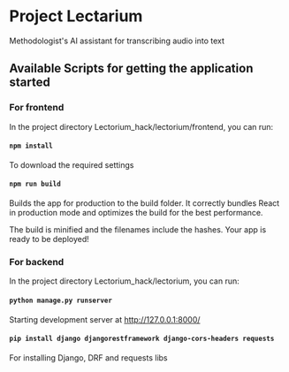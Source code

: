 # Project Lectarium

Methodologist's AI assistant for transcribing audio into text

## Available Scripts for getting the application started

### For frontend
In the project directory Lectorium_hack/lectorium/frontend, you can run:

#### `npm install`

To download the required settings

#### `npm run build`

Builds the app for production to the build folder.
It correctly bundles React in production mode and optimizes the build for the best performance.

The build is minified and the filenames include the hashes.
Your app is ready to be deployed!

### For backend
In the project directory Lectorium_hack/lectorium, you can run:

#### `python manage.py runserver`

Starting development server at http://127.0.0.1:8000/

#### `pip install django djangorestframework django-cors-headers requests`
 
For installing Django, DRF and requests libs